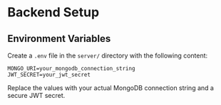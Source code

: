 # Backend Setup

## Environment Variables

Create a `.env` file in the `server/` directory with the following content:

```
MONGO_URI=your_mongodb_connection_string
JWT_SECRET=your_jwt_secret
```

Replace the values with your actual MongoDB connection string and a secure JWT secret. 